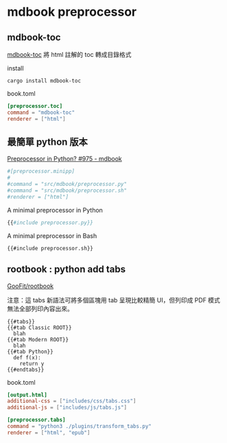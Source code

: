 # mdbook preprocessor
<!-- toc -->
## mdbook-toc

[mdbook-toc](https://github.com/badboy/mdbook-toc) 將 html 註解的 toc 轉成目錄格式

install

```shell
cargo install mdbook-toc
```

book.toml

```toml
[preprocessor.toc]
command = "mdbook-toc"
renderer = ["html"]
```

## 最簡單 python 版本

[Preprocessor in Python? #975 - mdbook](https://github.com/rust-lang-nursery/mdBook/issues/975)


```toml
#[preprocessor.minipp]
# 
#command = "src/mdbook/preprocessor.py"
#command = "src/mdbook/preprocessor.sh"
#renderer = ["html"]
```

A minimal preprocessor in Python

```python
{{#include preprocessor.py}}
```

A minimal preprocessor in Bash

```shell
{{#include preprocessor.sh}}
```


## rootbook : python add tabs 

[GooFit/rootbook](https://gitlab.com/GooFit/rootbook)

注意：這 tabs 新語法可將多個區塊用 tab 呈現比較精簡 UI，但列印成 PDF 模式無法全部列印內容出來。

```
{{#tabs}}
{{#tab Classic ROOT}}
  blah
{{#tab Modern ROOT}}
  blah
{{#tab Python}}
  def f(x):
    return y
{{#endtabs}}
```

book.toml

```toml
[output.html]
additional-css = ["includes/css/tabs.css"]
additional-js = ["includes/js/tabs.js"]

[preprocessor.tabs]
command = "python3 ./plugins/transform_tabs.py"
renderer = ["html", "epub"]
```

